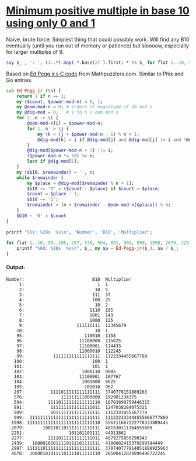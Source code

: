 [1]: https://rosettacode.org/wiki/Minimum_positive_multiple_in_base_10_using_only_0_and_1

# [Minimum positive multiple in base 10 using only 0 and 1][1]




Naive, brute force. Simplest thing that could possibly work. Will find any B10 eventually (until you run out of memory or patience) but sloooow, especially for larger multiples of 9.

```raku
say $_ , ': ', (1..*).map( *.base(2) ).first: * %% $_ for flat 1..10, 95..105; # etc.
```


Based on [Ed Pegg jr.s C code](http://www.mathpuzzle.com/Binary.html) from Mathpuzzlers.com. Similar to Phix and Go entries.

```raku
sub Ed-Pegg-jr (\n) {
    return 1 if n == 1;
    my ($count, $power-mod-n) = 0, 1;
    my @oom-mod-n = 0; # orders of magnitude of 10 mod n
    my @dig-mod = 0;   # 1 to n + oom mod n
    for 1..n -> \i {
        @oom-mod-n[i] = $power-mod-n;
        for 1..n -> \j {
            my \k = (j + $power-mod-n - 1) % n + 1;
            @dig-mod[k] = i if @dig-mod[j] and @dig-mod[j] != i and !@dig-mod[k];
        }
        @dig-mod[$power-mod-n + 1] ||= i;
        ($power-mod-n *= 10) %= n;
        last if @dig-mod[1];
    }
    my ($b10, $remainder) = '', n;
    while $remainder {
        my $place = @dig-mod[$remainder % n + 1];
        $b10 ~= '0' x ($count - $place) if $count > $place;
        $count = $place - 1;
        $b10 ~= '1';
        $remainder = (n + $remainder - @oom-mod-n[$place]) % n;
    }
    $b10 ~ '0' x $count
}
 
printf "%5s: %28s  %s\n", 'Number', 'B10', 'Multiplier';
 
for flat 1..10, 95..105, 297, 576, 594, 891, 909, 999, 1998, 2079, 2251, 2277, 2439, 2997, 4878 {
    printf "%6d: %28s  %s\n", $_, my $a = Ed-Pegg-jr($_), $a / $_;
}
```

#### Output:
```
Number:                          B10  Multiplier
     1:                            1  1
     2:                           10  5
     3:                          111  37
     4:                          100  25
     5:                           10  2
     6:                         1110  185
     7:                         1001  143
     8:                         1000  125
     9:                    111111111  12345679
    10:                           10  1
    95:                       110010  1158
    96:                     11100000  115625
    97:                     11100001  114433
    98:                     11000010  112245
    99:           111111111111111111  1122334455667789
   100:                          100  1
   101:                          101  1
   102:                      1000110  9805
   103:                     11100001  107767
   104:                      1001000  9625
   105:                       101010  962
   297:          1111011111111111111  3740778151889263
   576:              111111111000000  192901234375
   594:         11110111111111111110  18703890759446315
   891:          1111111111111111011  1247038284075321
   909:          1011111111111111111  1112333455567779
   999:  111111111111111111111111111  111222333444555666777889
  1998: 1111111111111111111111111110  556111667222778333889445
  2079:       1001101101111111111111  481530111164555609
  2251:                 101101101111  44913861
  2277:         11110111111111111011  4879275850290343
  2439:   10000101011110111101111111  4100082415379299344449
  2997: 1111110111111111111111111111  370740777814851888925963
  4878:  100001010111101111011111110  20500412076896496722245
```
